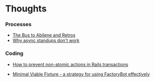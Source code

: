 # Thoughts

### Processes
- [The Bus to Abilene and Retros](https://github.com/mquan/thoughts/blob/main/the-bus-to-abilene-and-retros.md)
- [Why async standups don't work](https://github.com/mquan/thoughts/blob/main/why-async-standups-dont-work.md)

### Coding
- [How to prevent non-atomic actions in Rails transactions](https://github.com/mquan/thoughts/blob/main/how-to-prevent-non-atomic-actions-in-rails-transactions.md)

- [Minimal Viable Fixture - a strategy for using FactoryBot effectively](https://github.com/mquan/thoughts/blob/main/minimal-viable-fixture-a-strategy-for-using-factorybot-effectively.md)
